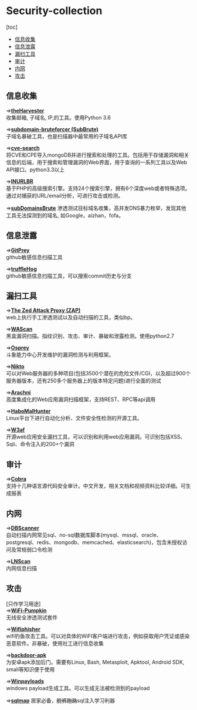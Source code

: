 # Security-collection
[toc]
- [信息收集](#信息收集)
- [信息泄露](#信息泄露)
- [漏扫工具](#漏扫工具)
- [审计](#审计)
- [内网](#内网)
- [攻击](#攻击)

## 信息收集
=>[**theHarvester**](https://github.com/laramies/theHarvester)  
收集邮箱, 子域名, IP,的工具。使用Python 3.6

=>[**subdomain-bruteforcer (SubBrute)**](https://github.com/TheRook/subbrute)  
子域名暴破工具，也是扫描器中最常用的子域名API库

=>[**cve-search**](https://github.com/cve-search/cve-search)  
将CVE和CPE导入mongoDB并进行搜索和处理的工具。包括用于存储漏洞和相关信息的后端，用于搜索和管理漏洞的Web界面，用于查询的一系列工具以及Web API接口。python3.3以上

=>[**INURLBR**](https://github.com/googleinurl/SCANNER-INURLBR)  
基于PHP的高级搜索引擎。支持24个搜索引擎，拥有6个深度web或者特殊选项。通过对捕获的URL/email分析，可进行攻击或检测。

=>[**subDomainsBrute**](https://github.com/lijiejie/subDomainsBrute)
渗透测试目标域名收集，高并发DNS暴力枚举，发现其他工具无法探测到的域名, 如Google，aizhan，fofa。

## 信息泄露
=>[**GitPrey**](https://github.com/repoog/GitPrey)  
github敏感信息扫描工具

=>[**truffleHog**](https://github.com/dxa4481/truffleHog)  
github敏感信息扫描工具，可以搜索commit历史与分支

## 漏扫工具
=>[**The Zed Attack Proxy (ZAP)**](https://github.com/zaproxy/zaproxy)  
web上执行手工渗透测试以及自动扫描的工具，类似bp。

=>[**WAScan**](https://github.com/m4ll0k/WAScan)  
黑盒漏洞扫描。指纹识别、攻击、审计、暴破和泄露检测。使用python2.7

=>[**Osprey**](https://github.com/TophantTechnology/osprey)  
斗象能力中心开发维护的漏洞检测与利用框架。

=>[**Nikto**](https://github.com/sullo/nikto)  
可以对Web服务器的多种项目(包括3500个潜在的危险文件/CGI，以及超过900个服务器版本，还有250多个服务器上的版本特定问题)进行全面的测试

=>[**Arachni**](https://github.com/Arachni/arachni)  
高度集成化的Web应用漏洞扫描框架，支持REST、RPC等api调用

=>[**HaboMalHunter**](https://github.com/Tencent/HaboMalHunter#readme_cn)  
Linux平台下进行自动化分析、文件安全性检测的开源工具。

=>[**W3af**](https://github.com/andresriancho/w3af)  
开源web应用安全漏扫工具，可以识别和利用web应用漏洞。可识别包括XSS、Sqli、命令注入的200+个漏洞

## 审计
=>[**Cobra**](https://github.com/WhaleShark-Team/cobra)  
支持十几种语言源代码安全审计。中文开发，相关文档和视频资料比较详细。可生成报表

## 内网
=>[**DBScanner**](https://github.com/se55i0n/DBScanner)  
自动扫描内网常见sql、no-sql数据库脚本(mysql、mssql、oracle、postgresql、redis、mongodb、memcached、elasticsearch)，包含未授权访问及常规弱口令检测

=>[**LNScan**](https://github.com/sowish/LNScan)  
内网信息扫描

## 攻击
[只作学习用途]  
=>[**WiFi-Pumpkin**](https://github.com/P0cL4bs/WiFi-Pumpkin)  
无线安全渗透测试套件

=>[**Wifiphisher**](https://github.com/wifiphisher/wifiphisher)  
wifi钓鱼攻击工具。可以对具体的WiFI客户端进行攻击，例如获取用户凭证或感染恶意软件。非暴破，使用社工进行信息收集

=>[**backdoor-apk**](https://github.com/dana-at-cp/backdoor-apk)  
为安卓apk添加后门。需要有Linux, Bash, Metasploit, Apktool, Android SDK, smali等知识便于使用

=>[**Winpayloads**](https://github.com/nccgroup/winpayloads)  
windows payload生成工具。可以生成无法被检测到的payload

=>[**sqlmap**](https://github.com/sqlmapproject/sqlmap)
居家必备，~~脱裤跑路~~sql注入学习利器
